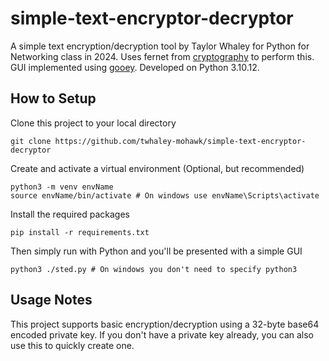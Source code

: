 # simple-text-encryptor-decryptor

A simple text encryption/decryption tool by Taylor Whaley for Python for Networking class in 2024. Uses fernet from [cryptography](https://pypi.org/project/cryptography/) to perform this. GUI implemented using [gooey](https://github.com/chriskiehl/Gooey). Developed on Python 3.10.12.

How to Setup
-------------

Clone this project to your local directory
	
	git clone https://github.com/twhaley-mohawk/simple-text-encryptor-decryptor
	
Create and activate a virtual environment (Optional, but recommended)

	python3 -m venv envName
	source envName/bin/activate # On windows use envName\Scripts\activate
	
Install the required packages

	pip install -r requirements.txt
	
Then simply run with Python and you'll be presented with a simple GUI
	
	python3 ./sted.py # On windows you don't need to specify python3
	
Usage Notes
-------------
This project supports basic encryption/decryption using a 32-byte base64 encoded private key. If you don't have a private key already, you can also use this to quickly create one.

